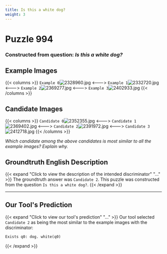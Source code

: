 ```yaml
---
title: Is this a white dog?
weight: 3
---
```


# Puzzle 994
### Constructed from question: _Is this a white dog?_


## Example Images
{{< columns >}}
`Example 0`![2328960.jpg](/gqa_images/2328960.jpg)
<--->
`Example 1`![2332720.jpg](/gqa_images/2332720.jpg)
<--->
`Example 2`![2369277.jpg](/gqa_images/2369277.jpg)
<--->
`Example 3`![2402933.jpg](/gqa_images/2402933.jpg)
{{< /columns >}}

## Candidate Images
{{< columns >}}
`Candidate 0`![2352355.jpg](/gqa_images/2352355.jpg)
<--->
`Candidate 1`![2369402.jpg](/gqa_images/2369402.jpg)
<--->
`Candidate 2`![2391972.jpg](/gqa_images/2391972.jpg)
<--->
`Candidate 3`![2412718.jpg](/gqa_images/2412718.jpg)
{{< /columns >}}

*Which candidate among the above candidates is most similar to all the example images? Explain why.*

## Groundtruth English Description

{{< expand "Click to view the description of the intended discriminator" "..." >}}
The groundtruth answer was `Candidate 2`. This puzzle was constructed from the question `Is this a white dog?`.
{{< /expand >}}

---

## Our Tool's Prediction

{{< expand "Click to view our tool's prediction" "..." >}}
Our tool selected `Candidate 2` as being the most similar to the example images with the discriminator:
```plaintext
Exists q0: dog. white(q0)
```
{{< /expand >}}
